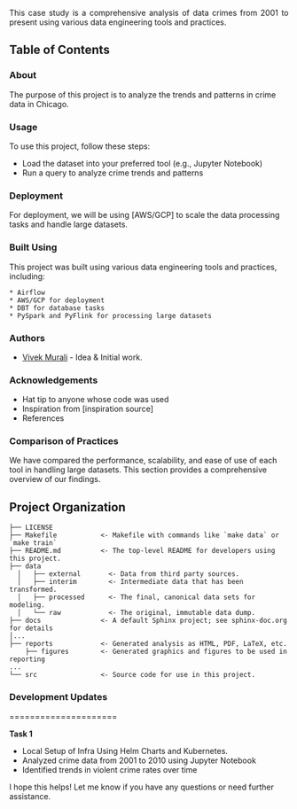 <p align="justify"> 
This case study is a comprehensive analysis of data crimes from 2001 to present using various data engineering tools and practices.
</p>


**Table of Contents**
-------------------

### About
The purpose of this project is to analyze the trends and patterns in crime data in Chicago.

### Usage
To use this project, follow these steps:

* Load the dataset into your preferred tool (e.g., Jupyter Notebook)
* Run a query to analyze crime trends and patterns

### Deployment
For deployment, we will be using [AWS/GCP] to scale the data processing tasks and handle large datasets.

### Built Using
This project was built using various data engineering tools and practices, including:

    * Airflow
    * AWS/GCP for deployment
    * DBT for database tasks
    * PySpark and PyFlink for processing large datasets

### Authors
- <a href ="https://github.com/vivek-murali">Vivek Murali</a> - Idea & Initial work.

### Acknowledgements
- Hat tip to anyone whose code was used
- Inspiration from [inspiration source]
- References

### Comparison of Practices
We have compared the performance, scalability, and ease of use of each tool in handling large datasets. This section provides a comprehensive overview of our findings.

**Project Organization**
-------------------------

    ├── LICENSE
    ├── Makefile           <- Makefile with commands like `make data` or `make train`
    ├── README.md          <- The top-level README for developers using this project.
    ├── data
      │   ├── external       <- Data from third party sources.
      │   ├── interim        <- Intermediate data that has been transformed.
      │   ├── processed      <- The final, canonical data sets for modeling.
      │   └── raw            <- The original, immutable data dump.
    ├── docs               <- A default Sphinx project; see sphinx-doc.org for details
    │...
    ├── reports            <- Generated analysis as HTML, PDF, LaTeX, etc.
        ├── figures        <- Generated graphics and figures to be used in reporting
    ...
    └── src                <- Source code for use in this project.

### Development Updates
=====================

**Task 1**
* Local Setup of Infra Using Helm Charts and Kubernetes.
* Analyzed crime data from 2001 to 2010 using Jupyter Notebook
* Identified trends in violent crime rates over time


I hope this helps! Let me know if you have any questions or need further assistance.